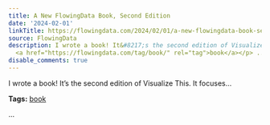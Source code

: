 ```yaml
---
title: A New FlowingData Book, Second Edition
date: '2024-02-01'
linkTitle: https://flowingdata.com/2024/02/01/a-new-flowingdata-book-second-edition/
source: FlowingData
description: I wrote a book! It&#8217;s the second edition of Visualize This. It focuses&#8230;<p><strong>Tags:</strong>
  <a href="https://flowingdata.com/tag/book/" rel="tag">book</a></p> ...
disable_comments: true
---
```

I wrote a book! It&#8217;s the second edition of Visualize This. It focuses&#8230;<p><strong>Tags:</strong> <a href="https://flowingdata.com/tag/book/" rel="tag">book</a></p> ...
